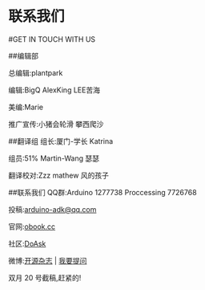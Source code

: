 # 联系我们
#GET IN TOUCH WITH US

##编辑部

总编辑:plantpark

编辑:BigQ AlexKing LEE苦海

美编:Marie

推广宣传:小猪会轮滑 攀西爬沙

##翻译组
组长:厦门-学长 Katrina

组员:51% Martin-Wang 瑟瑟

翻译校对:Zzz mathew 风的孩子

##联系我们
QQ群:Arduino 1277738 Proccessing 7726768

投稿:arduino-adk@qq.com

官网:[obook.cc](http://obook.cc)

社区:[DoAsk](http://doask.net)

微博:[开源杂志](http://weibo.com/openebook) | [我要提问](http://doask.net)

双月 20 号截稿,赶紧的!
